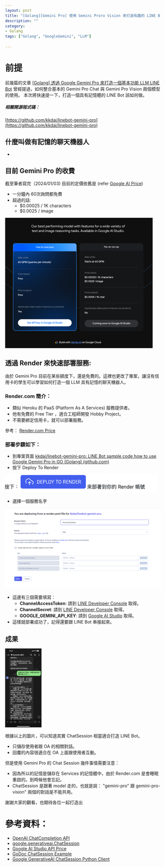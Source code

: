 ```yaml
---
layout: post
title: "[Golang][Gemini Pro] 使用 Gemini Proro Vision 來打造有趣的 LINE Bot (兩個範例與相關程式碼)"
description: ""
category: 
- Golang
tags: ["Golang", "GoogleGemini", "LLM"]

---
```






# 前提

前幾篇的文章 [[Golang\] 透過 Google Gemini Pro 來打造一個基本功能 LLM LINE Bot](https://www.evanlin.com/til-gogle-gemini-pro-linebot/) 曾經提過，如何整合基本的 Gemini Pro Chat 與 Gemini Pro Vision 兩個模型的使用。 本次將快速提一下，打造一個具有記憶體的 LINE Bot 該如何做。

##### 相關開源程式碼：

[https://github.com/kkdai/linebot-gemini-pro](https://github.com/kkdai/linebot-gemini-pro)



## 什麼叫做有記憶的聊天機器人

- 

## 目前 Gemini Pro 的收費

截至筆者寫完（2024/01/03) 目前的定價依舊是 (refer [Google AI Price](https://ai.google.dev/pricing))

- 一分鐘內 60次詢問都免費
- 超過的話:
  - $0.00025 / 1K characters
  - $0.0025 / image

<img src="../images/2022/image-20240103223633970.png" alt="image-20240103223633970" style="zoom:50%;" />

## 透過 Render 來快速部署服務:

由於 Gemini Pro 目前在某些額度下，還是免費的。這裡也更改了專案，讓沒有信用卡的學生可以學習如何打造一個 LLM 具有記憶的聊天機器人。

### Render.com 簡介：

- 類似 Heroku 的 PaaS (Platform As A Services) 服務提供者。
- 他有免費的 Free Tier ，適合工程師開發 Hobby Project。
- 不需要綁定信用卡，就可以部署服務。

參考： [Render.com Price](https://render.com/pricing)



### 部署步驟如下：

- 到專案頁面 [kkdai/linebot-gemini-pro: LINE Bot sample code how to use Google Gemini Pro in GO (Golang) (github.com)](https://github.com/kkdai/linebot-gemini-pro)
- 按下 Deploy To Render

![image-20240104140246518](../images/2022/image-20240104140246518.png)

- 選擇一個服務名字

![image-20240104140347932](../images/2022/image-20240104140347932.png)

- 這邊有三個需要填寫：
  - **ChannelAccessToken**: 請到 [LINE Developer Console](https://developers.line.biz/console/) 取得。
  - **ChannelSecret**: 請到 [LINE Developer Console](https://developers.line.biz/console/) 取得。
  - **GOOGLE_GEMINI_API_KEY**: 請到 [Google AI Studio](https://makersuite.google.com/app/apikey) 取得。
- 這樣就部署成功了，記得還要跟 LINE Bot 串接起來。

## 成果

<img src="../images/2022/image-20240103225422373.png" alt="image-20240103225422373" style="zoom: 25%;" />

根據以上的圖片，可以知道其實 ChatSession 相當適合打造 LINE Bot。

- 只儲存使用者跟 OA 的相關對話。
- 回覆的內容很適合在 OA 上面跟使用者互動。

但是使用 Gemini Pro 的 Chat Session 幾件事情需要注意：

- 因為所以的記憶是儲存在 Services 的記憶體中，由於 Render.com 是會睡眠重啟的。到時候他會忘記。
- ChatSession 是跟著 model 走的，也就是說： "gemini-pro" 跟 gemini-pro-vision" 兩個的對話是不能共用。

謝謝大家的觀看，也期待各位一起打造出

# 參考資料：

- [OpenAI ChatCompletion API](https://platform.openai.com/docs/guides/text-generation/chat-completions-api)
- [google.generativeai.ChatSession](https://ai.google.dev/api/python/google/generativeai/ChatSession?hl=en)
- [Google AI Studio API Price](https://ai.google.dev/pricing)
- [GoDoc ChatSession Example](https://pkg.go.dev/github.com/google/generative-ai-go/genai#example-ChatSession)
- [Google GenerativeAI ChatSession Python Client](https://ai.google.dev/api/python/google/generativeai/ChatSession?hl=en) 
